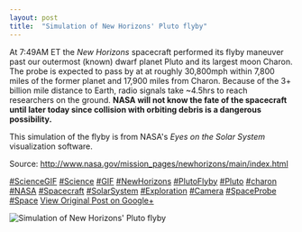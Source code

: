 ```yaml
---
layout: post
title:  "Simulation of New Horizons' Pluto flyby"
---
```


At 7:49AM ET the _New Horizons_ spacecraft performed its flyby maneuver past our outermost (known) dwarf planet Pluto and its largest moon Charon. The probe is expected to pass by at at roughly 30,800mph within 7,800 miles of the former planet and 17,900 miles from Charon. Because of the 3+ billion mile distance to Earth, radio signals take ~4.5hrs to reach researchers on the ground. **NASA will not know the fate of the spacecraft until later today since collision with orbiting debris is a dangerous possibility.**  
  
This simulation of the flyby is from NASA's _Eyes on the Solar System_ visualization software.   
  
Source: <http://www.nasa.gov/mission_pages/newhorizons/main/index.html>  
  
[#ScienceGIF](https://plus.google.com/s/%23ScienceGIF/posts) [#Science](https://plus.google.com/s/%23Science/posts) [#GIF](https://plus.google.com/s/%23GIF/posts) [#NewHorizons](https://plus.google.com/s/%23NewHorizons/posts) [#PlutoFlyby](https://plus.google.com/s/%23PlutoFlyby/posts) [#Pluto](https://plus.google.com/s/%23Pluto/posts) [#charon](https://plus.google.com/s/%23charon/posts) [#NASA](https://plus.google.com/s/%23NASA/posts) [#Spacecraft](https://plus.google.com/s/%23Spacecraft/posts) [#SolarSystem](https://plus.google.com/s/%23SolarSystem/posts) [#Exploration](https://plus.google.com/s/%23Exploration/posts) [#Camera](https://plus.google.com/s/%23Camera/posts) [#SpaceProbe](https://plus.google.com/s/%23SpaceProbe/posts) [#Space](https://plus.google.com/s/%23Space/posts)
[View Original Post on Google+](https://plus.google.com/+ColinSullender/posts/RDqjQU6ioMj)

![Simulation of New Horizons' Pluto flyby](/assets/img/2015-07-14-Simulation-of-New-Horizons-Pluto-flyby.gif)

